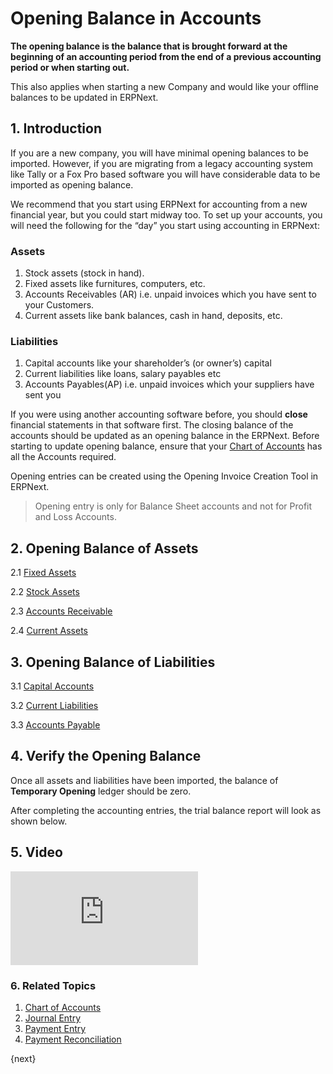 <!-- add-breadcrumbs -->
# Opening Balance in Accounts

**The opening balance is the balance that is brought forward at the beginning of an accounting period from the end of a previous accounting period or when starting out.**

This also applies when starting a new Company and would like your offline balances to be updated in ERPNext.

## 1. Introduction

If you are a new company, you will have minimal opening balances to be imported. However, if you are migrating from a legacy accounting system like Tally or a Fox Pro based software you will have considerable data to be imported as opening balance.

We recommend that you start using ERPNext for accounting from a new financial year, but you could start midway too. To set up your accounts, you will need the following for the “day” you start using accounting in ERPNext:

### Assets
1. Stock assets (stock in hand).
1. Fixed assets like furnitures, computers, etc.
1. Accounts Receivables (AR) i.e. unpaid invoices which you have sent to your Customers.
1. Current assets like bank balances, cash in hand, deposits, etc.

### Liabilities

1. Capital accounts like your shareholder’s (or owner’s) capital
1. Current liabilities like loans, salary payables etc
1. Accounts Payables(AP) i.e. unpaid invoices which your suppliers have sent you


If you were using another accounting software before, you should **close** financial statements in that software first. The closing balance of the accounts should be updated as an opening balance in the ERPNext. Before starting to update opening balance, ensure that your [Chart of Accounts](/docs/user/manual/en/accounts/chart-of-accounts) has all the Accounts required.

Opening entries can be created using the Opening Invoice Creation Tool in ERPNext.

> Opening entry is only for Balance Sheet accounts and not for Profit and Loss Accounts.

## 2. Opening Balance of Assets

2.1 [Fixed Assets](/docs/user/manual/en/accounts/opening-balance/fixed_assets)

2.2 [Stock Assets](/docs/user/manual/en/stock/opening-stock)

2.3 [Accounts Receivable](/docs/user/manual/en/accounts/opening-balance/accounts_receivable)

2.4 [Current Assets](/docs/user/manual/en/accounts/opening-balance/current_assets)

## 3. Opening Balance of Liabilities

3.1 [Capital Accounts](/docs/user/manual/en/accounts/opening-balance/capital_accounts)

3.2 [Current Liabilities](/docs/user/manual/en/accounts/opening-balance/current_liabilities)

3.3 [Accounts Payable](/docs/user/manual/en/accounts/opening-balance/accounts_payable)

## 4. Verify the Opening Balance

Once all assets and liabilities have been imported, the balance of **Temporary Opening** ledger should be zero.

After completing the accounting entries, the trial balance report will look as shown below.

## 5. Video
<div>
  <div class='embed-container'>
    <iframe src='https://www.youtube.com/embed//U5wPIvEn-0c' frameborder='0' allowfullscreen>
    </iframe>
  </div>
</div>

### 6. Related Topics
1. [Chart of Accounts](/docs/user/manual/en/accounts/chart-of-accounts)
1. [Journal Entry](/docs/user/manual/en/accounts/journal-entry)
1. [Payment Entry](/docs/user/manual/en/accounts/payment-entry)
1. [Payment Reconciliation](/docs/user/manual/en/accounts/payment-reconciliation)

{next}
